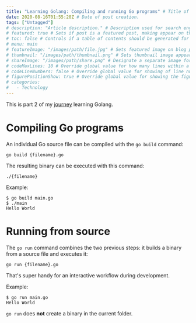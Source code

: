 ```yaml
---
title: "Learning Golang: Compiling and running Go programs" # Title of the blog post.
date: 2020-08-16T01:55:20Z # Date of post creation.
tags: ["Untagged"]
# description: "Article description." # Description used for search engine.
# featured: true # Sets if post is a featured post, making appear on the home page side bar.
# toc: false # Controls if a table of contents should be generated for first-level links automatically.
# menu: main
# featureImage: "/images/path/file.jpg" # Sets featured image on blog post.
# thumbnail: "/images/path/thumbnail.png" # Sets thumbnail image appearing inside card on homepage.
# shareImage: "/images/path/share.png" # Designate a separate image for social media sharing.
# codeMaxLines: 10 # Override global value for how many lines within a code block before auto-collapsing.
# codeLineNumbers: false # Override global value for showing of line numbers within code block.
# figurePositionShow: true # Override global value for showing the figure label.
# categories:
#   - Technology
---
```


This is part 2 of my [journey](/categories/learning-golang/) learning Golang.

# Compiling Go programs

An individual Go source file can be compiled with the `go build` command:

```
go build {filename}.go
```

The resulting binary can be executed with this command:

```
./{filename}
```

Example:

```
$ go build main.go
$ ./main
Hello World
```

# Running from source

The `go run` command combines the two previous steps: it builds a binary from a source file and executes it:

```
go run {filename}.go
```

That's super handy for an interactive workflow during development.

Example:

```
$ go run main.go
Hello World
```

`go run` does **not** create a binary in the current folder.
